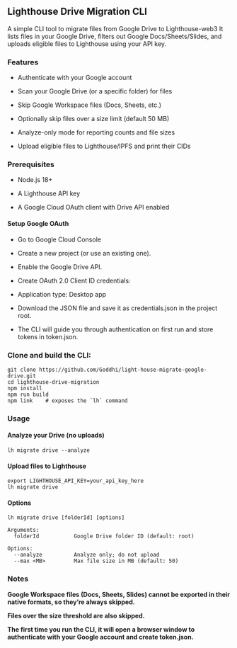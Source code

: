 ## Lighthouse Drive Migration CLI
A simple CLI tool to migrate files from Google Drive to Lighthouse-web3
It lists files in your Google Drive, filters out Google Docs/Sheets/Slides, and uploads eligible files to Lighthouse using your API key.

###  Features

- Authenticate with your Google account

- Scan your Google Drive (or a specific folder) for files

- Skip Google Workspace files (Docs, Sheets, etc.)

- Optionally skip files over a size limit (default 50 MB)

- Analyze-only mode for reporting counts and file sizes

- Upload eligible files to Lighthouse/IPFS and print their CIDs

### Prerequisites

- Node.js 18+

- A Lighthouse API key

- A Google Cloud OAuth client with Drive API enabled

#### Setup Google OAuth

- Go to Google Cloud Console

- Create a new project (or use an existing one).

- Enable the Google Drive API.

- Create OAuth 2.0 Client ID credentials:

- Application type: Desktop app

- Download the JSON file and save it as credentials.json in the project root.

- The CLI will guide you through authentication on first run and store tokens in token.json.

### Clone and build the CLI:

```
git clone https://github.com/Goddhi/light-house-migrate-google-drive.git
cd lighthouse-drive-migration
npm install
npm run build
npm link    # exposes the `lh` command
```

### Usage
#### Analyze your Drive (no uploads)
```
lh migrate drive --analyze
```

#### Upload files to Lighthouse
```
export LIGHTHOUSE_API_KEY=your_api_key_here
lh migrate drive
```

#### Options
```
lh migrate drive [folderId] [options]

Arguments:
  folderId           Google Drive folder ID (default: root)

Options:
  --analyze          Analyze only; do not upload
  --max <MB>         Max file size in MB (default: 50)
```

### Notes

**Google Workspace files (Docs, Sheets, Slides) cannot be exported in their native formats, so they’re always skipped.**

**Files over the size threshold are also skipped.**

**The first time you run the CLI, it will open a browser window to authenticate with your Google account and create token.json.**